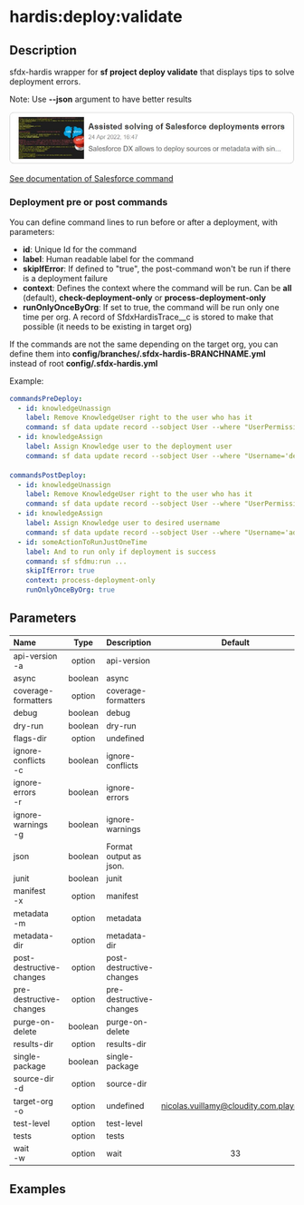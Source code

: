 <!-- This file has been generated with command 'sf hardis:doc:plugin:generate'. Please do not update it manually or it may be overwritten -->
# hardis:deploy:validate

## Description

sfdx-hardis wrapper for **sf project deploy validate** that displays tips to solve deployment errors.

Note: Use **--json** argument to have better results

[![Assisted solving of Salesforce deployments errors](https://github.com/hardisgroupcom/sfdx-hardis/raw/main/docs/assets/images/article-deployment-errors.jpg)](https://nicolas.vuillamy.fr/assisted-solving-of-salesforce-deployments-errors-47f3666a9ed0)

[See documentation of Salesforce command](https://developer.salesforce.com/docs/atlas.en-us.sfdx_cli_reference.meta/sfdx_cli_reference/cli_reference_project_commands_unified.htm#cli_reference_project_deploy_validate_unified)

### Deployment pre or post commands

You can define command lines to run before or after a deployment, with parameters:

- **id**: Unique Id for the command
- **label**: Human readable label for the command
- **skipIfError**: If defined to "true", the post-command won't be run if there is a deployment failure
- **context**: Defines the context where the command will be run. Can be **all** (default), **check-deployment-only** or **process-deployment-only**
- **runOnlyOnceByOrg**: If set to true, the command will be run only one time per org. A record of SfdxHardisTrace__c is stored to make that possible (it needs to be existing in target org)

If the commands are not the same depending on the target org, you can define them into **config/branches/.sfdx-hardis-BRANCHNAME.yml** instead of root **config/.sfdx-hardis.yml**

Example:

```yaml
commandsPreDeploy:
  - id: knowledgeUnassign
    label: Remove KnowledgeUser right to the user who has it
    command: sf data update record --sobject User --where "UserPermissionsKnowledgeUser='true'" --values "UserPermissionsKnowledgeUser='false'" --json
  - id: knowledgeAssign
    label: Assign Knowledge user to the deployment user
    command: sf data update record --sobject User --where "Username='deploy.github@myclient.com'" --values "UserPermissionsKnowledgeUser='true'" --json

commandsPostDeploy:
  - id: knowledgeUnassign
    label: Remove KnowledgeUser right to the user who has it
    command: sf data update record --sobject User --where "UserPermissionsKnowledgeUser='true'" --values "UserPermissionsKnowledgeUser='false'" --json
  - id: knowledgeAssign
    label: Assign Knowledge user to desired username
    command: sf data update record --sobject User --where "Username='admin-yser@myclient.com'" --values "UserPermissionsKnowledgeUser='true'" --json
  - id: someActionToRunJustOneTime
    label: And to run only if deployment is success
    command: sf sfdmu:run ...
    skipIfError: true
    context: process-deployment-only
    runOnlyOnceByOrg: true
```


## Parameters

| Name                     |  Type   | Description              |                 Default                  | Required | Options |
|:-------------------------|:-------:|:-------------------------|:----------------------------------------:|:--------:|:-------:|
| api-version<br/>-a       | option  | api-version              |                                          |          |         |
| async                    | boolean | async                    |                                          |          |         |
| coverage-formatters      | option  | coverage-formatters      |                                          |          |         |
| debug                    | boolean | debug                    |                                          |          |         |
| dry-run                  | boolean | dry-run                  |                                          |          |         |
| flags-dir                | option  | undefined                |                                          |          |         |
| ignore-conflicts<br/>-c  | boolean | ignore-conflicts         |                                          |          |         |
| ignore-errors<br/>-r     | boolean | ignore-errors            |                                          |          |         |
| ignore-warnings<br/>-g   | boolean | ignore-warnings          |                                          |          |         |
| json                     | boolean | Format output as json.   |                                          |          |         |
| junit                    | boolean | junit                    |                                          |          |         |
| manifest<br/>-x          | option  | manifest                 |                                          |          |         |
| metadata<br/>-m          | option  | metadata                 |                                          |          |         |
| metadata-dir             | option  | metadata-dir             |                                          |          |         |
| post-destructive-changes | option  | post-destructive-changes |                                          |          |         |
| pre-destructive-changes  | option  | pre-destructive-changes  |                                          |          |         |
| purge-on-delete          | boolean | purge-on-delete          |                                          |          |         |
| results-dir              | option  | results-dir              |                                          |          |         |
| single-package           | boolean | single-package           |                                          |          |         |
| source-dir<br/>-d        | option  | source-dir               |                                          |          |         |
| target-org<br/>-o        | option  | undefined                | <nicolas.vuillamy@cloudity.com.playnico> |          |         |
| test-level               | option  | test-level               |                                          |          |         |
| tests                    | option  | tests                    |                                          |          |         |
| wait<br/>-w              | option  | wait                     |                    33                    |          |         |

## Examples


